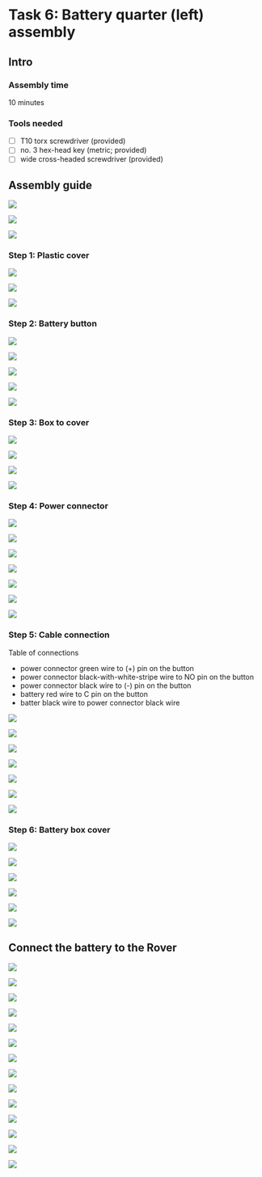 # Task 6: Battery quarter \(left\) assembly

## Intro

### Assembly time

10 minutes

### Tools needed

* [ ] T10 torx screwdriver \(provided\)
* [ ] no. 3 hex-head key \(metric; provided\)
* [ ] wide cross-headed screwdriver \(provided\)

## Assembly guide

![](../.gitbook/assets/p1050013.jpg)

![](../.gitbook/assets/p1050014.jpg)

![](../.gitbook/assets/p1050016.jpg)

### Step 1: Plastic cover

![](../.gitbook/assets/p1050022%20%281%29.jpg)

![](../.gitbook/assets/p1050026.jpg)

![](../.gitbook/assets/p1050027%20%281%29.jpg)

### Step 2: Battery button

![](../.gitbook/assets/p1050029.jpg)

![](../.gitbook/assets/p1050031.jpg)

![](../.gitbook/assets/p1050033.jpg)

![](../.gitbook/assets/p1050035.jpg)

![](../.gitbook/assets/p1050037.jpg)

### Step 3: Box to cover

![](../.gitbook/assets/p1050038%20%281%29.jpg)

![](../.gitbook/assets/p1050042.jpg)

![](../.gitbook/assets/p1050043%20%281%29.jpg)

![](../.gitbook/assets/p1050044.jpg)

### Step 4: Power connector

![](../.gitbook/assets/p1050045.jpg)

![](../.gitbook/assets/p1050046.jpg)

![](../.gitbook/assets/p1050047.jpg)

![](../.gitbook/assets/p1050048.jpg)

![](../.gitbook/assets/p1050049.jpg)

![](../.gitbook/assets/p1050050.jpg)

![](../.gitbook/assets/p1050051.jpg)

### Step 5: Cable connection

Table of connections

* power connector green wire to \(+\) pin on the button
* power connector black-with-white-stripe wire to NO pin on the button
* power connector black wire to \(-\) pin on the button
* battery red wire to C pin on the button
* batter black wire to power connector black wire

![](../.gitbook/assets/p1050052.jpg)

![](../.gitbook/assets/p1050054.jpg)

![](../.gitbook/assets/p1050056.jpg)

![](../.gitbook/assets/p1050057.jpg)

![](../.gitbook/assets/p1050058.jpg)

![](../.gitbook/assets/p1050059.jpg)

![](../.gitbook/assets/p1050061.jpg)

### Step 6: Battery box cover

![](../.gitbook/assets/p1050062.jpg)

![](../.gitbook/assets/p1050063.jpg)

![](../.gitbook/assets/p1050064.jpg)

![](../.gitbook/assets/p1050065.jpg)

![](../.gitbook/assets/p1050066.jpg)

![](../.gitbook/assets/p1050067.jpg)

## Connect the battery to the Rover

![](../.gitbook/assets/p1020625.jpg)

![](../.gitbook/assets/p1020626.jpg)

![](../.gitbook/assets/p1020628.jpg)

![](../.gitbook/assets/p1020629.jpg)

![](../.gitbook/assets/p1020631.jpg)

![](../.gitbook/assets/p1020633.jpg)

![](../.gitbook/assets/p1020634.jpg)

![](../.gitbook/assets/p1020635.jpg)

![](../.gitbook/assets/p1020638.jpg)

![](../.gitbook/assets/p1020639.jpg)

![](../.gitbook/assets/p1020640.jpg)

![](../.gitbook/assets/p1020642.jpg)

![](../.gitbook/assets/p1020644.jpg)

![](../.gitbook/assets/p1020646.jpg)

